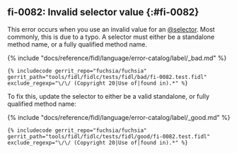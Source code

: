 ## fi-0082: Invalid selector value {:#fi-0082}

This error occurs when you use an invalid value for an [@selector][82-selector].
Most commonly, this is due to a typo. A selector must either be a standalone
method name, or a fully qualified method name.

{% include "docs/reference/fidl/language/error-catalog/label/_bad.md" %}

```fidl
{% includecode gerrit_repo="fuchsia/fuchsia" gerrit_path="tools/fidl/fidlc/tests/fidl/bad/fi-0082.test.fidl" exclude_regexp="\/\/ (Copyright 20|Use of|found in).*" %}
```

To fix this, update the selector to either be a valid standalone, or fully
qualified method name:

{% include "docs/reference/fidl/language/error-catalog/label/_good.md" %}

```fidl
{% includecode gerrit_repo="fuchsia/fuchsia" gerrit_path="tools/fidl/fidlc/tests/fidl/good/fi-0082.test.fidl" exclude_regexp="\/\/ (Copyright 20|Use of|found in).*" %}
```

[82-selector]: /reference/fidl/language/attributes.md#selector
